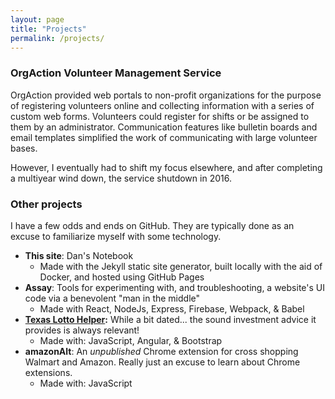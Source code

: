 ```yaml
---
layout: page
title: "Projects"
permalink: /projects/
---
```



### OrgAction Volunteer Management Service
OrgAction provided web portals to non-profit organizations for the purpose of registering volunteers online and collecting information with a series of custom web forms. Volunteers could register for shifts or be assigned to them by an administrator. Communication features like bulletin boards and email templates simplified the work of communicating with large volunteer bases.

However, I eventually had to shift my focus elsewhere, and after completing a multiyear wind down, the service shutdown in 2016.

### Other projects
I have a few odds and ends on GitHub. They are typically done as an excuse to familiarize myself with some technology.
* **This site**: Dan's Notebook
    * Made with the Jekyll static site generator, built locally with the aid of Docker, and hosted using GitHub Pages
* **Assay**: Tools for experimenting with, and troubleshooting, a website's UI code via a benevolent "man in the middle"
    * Made with React, NodeJs, Express, Firebase, Webpack, & Babel
* **[Texas Lotto Helper](http://www.danmoore.org/texasLottoHelper/dist/lotto.v001.html#/smart)<!-- http only... -->:**  While a bit dated... the sound investment advice it provides is always relevant!
    * Made with: JavaScript, Angular, & Bootstrap
* **amazonAlt**: An _unpublished_ Chrome extension for cross shopping Walmart and Amazon. Really just an excuse to learn about Chrome extensions.
    * Made with: JavaScript

